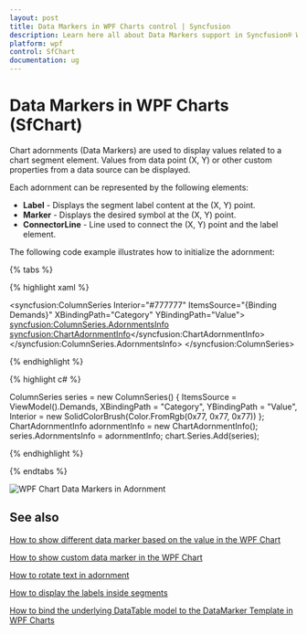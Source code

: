 ```yaml
---
layout: post
title: Data Markers in WPF Charts control | Syncfusion
description: Learn here all about Data Markers support in Syncfusion® WPF Charts (SfChart) control, its elements and more details.
platform: wpf
control: SfChart
documentation: ug
---
```


# Data Markers in WPF Charts (SfChart)

Chart adornments (Data Markers) are used to display values related to a chart segment element. Values from data point (X, Y) or other custom properties from a data source can be displayed.

Each adornment can be represented by the following elements:

* **Label** - Displays the segment label content at the (X, Y) point.
* **Marker** - Displays the desired symbol at the (X, Y) point.
* **ConnectorLine** - Line used to connect the (X, Y) point and the label element.

The following code example illustrates how to initialize the adornment:

{% tabs %}

{% highlight xaml %}

<syncfusion:ColumnSeries Interior="#777777" ItemsSource="{Binding Demands}" XBindingPath="Category" YBindingPath="Value">
    <syncfusion:ColumnSeries.AdornmentsInfo>
        <syncfusion:ChartAdornmentInfo></syncfusion:ChartAdornmentInfo>
    </syncfusion:ColumnSeries.AdornmentsInfo>
</syncfusion:ColumnSeries> 

{% endhighlight %}

{% highlight c# %}

ColumnSeries series = new ColumnSeries()
{
    ItemsSource = ViewModel().Demands,
    XBindingPath = "Category",
    YBindingPath = "Value",
    Interior = new SolidColorBrush(Color.FromRgb(0x77, 0x77, 0x77))
};
ChartAdornmentInfo adornmentInfo = new ChartAdornmentInfo();
series.AdornmentsInfo = adornmentInfo;
chart.Series.Add(series);

{% endhighlight %}

{% endtabs %}

![WPF Chart Data Markers in Adornment](Adornments_images/wpf-chart-data-markers-in-adornment.PNG) 

## See also

[How to show different data marker based on the value in the WPF Chart](https://support.syncfusion.com/kb/article/9396/how-to-show-different-data-marker-based-on-the-value-in-the-wpf-chart)

[How to show custom data marker in the WPF Chart](https://support.syncfusion.com/kb/article/9620/how-to-show-custom-data-marker-in-the-wpf-chart)

[How to rotate text in adornment](https://support.syncfusion.com/kb/article/3135/how-to-rotate-text-in-adornment-of-wpf-chart-sfchart)

[How to display the labels inside segments](https://support.syncfusion.com/kb/article/2773/how-to-display-the-labels-inside-segments-in-wpf-chart-sfchart)

[How to bind the underlying DataTable model to the DataMarker Template in WPF Charts](https://support.syncfusion.com/kb/article/10047/how-to-bind-the-underlying-datatable-model-to-the-datamarker-template-in-wpf-charts)